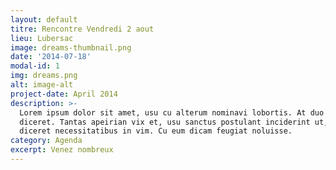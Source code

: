 ```yaml
---
layout: default
titre: Rencontre Vendredi 2 aout
lieu: Lubersac
image: dreams-thumbnail.png
date: '2014-07-18'
modal-id: 1
img: dreams.png
alt: image-alt
project-date: April 2014
description: >-
  Lorem ipsum dolor sit amet, usu cu alterum nominavi lobortis. At duo novum
  diceret. Tantas apeirian vix et, usu sanctus postulant inciderint ut, populo
  diceret necessitatibus in vim. Cu eum dicam feugiat noluisse.
category: Agenda
excerpt: Venez nombreux
---
```

